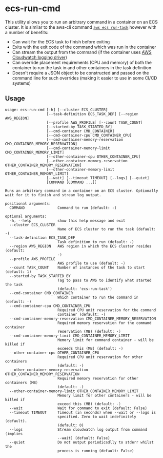 # ecs-run-cmd

This utility allows you to run an arbitrary command in a container on an ECS cluster. It is similar to the aws-cli command [`aws ecs run-task`](https://docs.aws.amazon.com/cli/latest/reference/ecs/run-task.html) however with a number of benefits:

* Can wait for the ECS task to finish before exiting
* Exits with the exit code of the command which was run in the container
* Can stream the output from the command (if the container uses [AWS Cloudwatch logging driver](https://docs.aws.amazon.com/AmazonECS/latest/developerguide/using_awslogs.html))
* Can override placement requirements (CPU and memory) of both the container to run the task in and other containers in the task definition
* Doesn't require a JSON object to be constructed and passed on the command line for such overrides (making it easier to use in some CI/CD systems)

## Usage

```
usage: ecs-run-cmd [-h] [--cluster ECS_CLUSTER]
                   [--task-definition ECS_TASK_DEF] [--region AWS_REGION]
                   [--profile AWS_PROFILE] [--count TASK_COUNT]
                   [--started-by TASK_STARTED_BY]
                   [--cmd-container CMD_CONTAINER]
                   [--cmd-container-cpu CMD_CONTAINER_CPU]
                   [--cmd-container-memory-reservation CMD_CONTAINER_MEMORY_RESERVATION]
                   [--cmd-container-memory-limit CMD_CONTAINER_MEMORY_LIMIT]
                   [--other-container-cpu OTHER_CONTAINER_CPU]
                   [--other-container-memory-reservation OTHER_CONTAINER_MEMORY_RESERVATION]
                   [--other-container-memory-limit OTHER_CONTAINER_MEMORY_LIMIT]
                   [--wait] [--timeout TIMEOUT] [--logs] [--quiet]
                   [COMMAND [COMMAND ...]]

Runs an arbitrary command in a container on an ECS cluster. Optionally wait for it to finish and stream log output.

positional arguments:
  COMMAND               Command to run (default: -)

optional arguments:
  -h, --help            show this help message and exit
  --cluster ECS_CLUSTER
                        Name of ECS cluster to run the task (default: -)
  --task-definition ECS_TASK_DEF
                        Task definition to run (default: -)
  --region AWS_REGION   AWS region in which the ECS cluster resides (default:
                        -)
  --profile AWS_PROFILE
                        AWS profile to use (default: -)
  --count TASK_COUNT    Number of instances of the task to start (default: 1)
  --started-by TASK_STARTED_BY
                        Tag to pass to AWS to identify what started the task
                        (default: 'ecs-run-task')
  --cmd-container CMD_CONTAINER
                        Which container to run the command in (default: -)
  --cmd-container-cpu CMD_CONTAINER_CPU
                        Required CPU unit reservation for the command
                        container (default: -)
  --cmd-container-memory-reservation CMD_CONTAINER_MEMORY_RESERVATION
                        Required memory reservation for the command container
                        reservation (MB) (default: -)
  --cmd-container-memory-limit CMD_CONTAINER_MEMORY_LIMIT
                        Memory limit for command container - will be killed if
                        exceeds this (MB) (default: -)
  --other-container-cpu OTHER_CONTAINER_CPU
                        Required CPU unit reservation for other containers
                        (default: -)
  --other-container-memory-reservation OTHER_CONTAINER_MEMORY_RESERVATION
                        Required memory reservation for other containers (MB)
                        (default: -)
  --other-container-memory-limit OTHER_CONTAINER_MEMORY_LIMIT
                        Memory limit for other containers - will be killed if
                        exceed this (MB) (default: -)
  --wait                Wait for command to exit (default: False)
  --timeout TIMEOUT     Timeout (in seconds) when --wait or --logs is
                        specified. Zero to wait indefinitely (default).
                        (default: 0)
  --logs                Stream cloudwatch log output from command (implies
                        --wait) (default: False)
  --quiet               Do not output periodicadlly to stderr whilst the
                        process is running (default: False)
```

